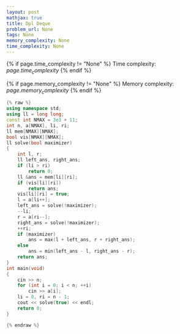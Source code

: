 ```yaml
---
layout: post
mathjax: true
title: Dpl Deque
problem_url: None
tags: None
memory_complexity: None
time_complexity: None
---
```




{% if page.time_complexity != "None" %}
Time complexity: ${{ page.time_complexity }}$
{% endif %}

{% if page.memory_complexity != "None" %}
Memory complexity: ${{ page.memory_complexity }}$
{% endif %}

```cpp
{% raw %}
using namespace std;
using ll = long long;
const int NMAX = 3e3 + 11;
int n, a[NMAX], li, ri;
ll mem[NMAX][NMAX];
bool vis[NMAX][NMAX];
ll solve(bool maximizer)
{
    int l, r;
    ll left_ans, right_ans;
    if (li > ri)
        return 0;
    ll &ans = mem[li][ri];
    if (vis[li][ri])
        return ans;
    vis[li][ri] = true;
    l = a[li++];
    left_ans = solve(!maximizer);
    --li;
    r = a[ri--];
    right_ans = solve(!maximizer);
    ++ri;
    if (maximizer)
        ans = max(l + left_ans, r + right_ans);
    else
        ans = min(left_ans - l, right_ans - r);
    return ans;
}
int main(void)
{
    cin >> n;
    for (int i = 0; i < n; ++i)
        cin >> a[i];
    li = 0, ri = n - 1;
    cout << solve(true) << endl;
    return 0;
}

{% endraw %}
```